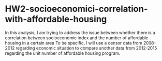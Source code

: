 # HW2-socioeconomici-correlation-with-affordable-housing
In this analysis, I am trying to address the issue between whether there is a correlation between socioeconomic index and the number of affordable housing in a certain area
To be specific, I will use a censor data from 2008-2012 regarding economic situation to compare another data from 2012-2015 regarding the unit number of affordable housing program. 
